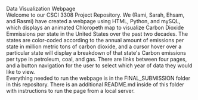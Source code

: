 Data Visualization Webpage  
Welcome to our CSCI 3308 Project Repository.  We (Rami, Sarah, Ehsam, and Rasmi) have created a webpage using HTML, Python,   and mySQL, which displays an animated Chloropeth map to visualize Carbon Dioxide Emmissions per state in the United States over the past two decades.  The states are color-coded according to the annual amount of emissions per state in million metric tons of carbon dioxide, and a cursor hover over a particular state will display a breakdown of that state's Carbon emissions per type in petroleum, coal, and gas.  There are links between four pages, and a button navigation for the user to select which year   of data they would like to view.  
Everything needed to run the webpage is in the FINAL_SUBMISSION folder in this repository.  There is an additional README.md inside of this folder with instructions to run the page from a local server.

